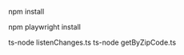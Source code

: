 <!-- to run app  -->

<!-- install dependecies -->
npm install

<!-- install browsers -->
npm playwright install


ts-node listenChanges.ts
ts-node getByZipCode.ts
